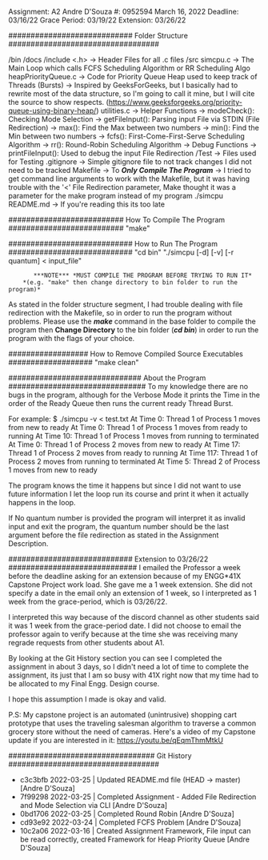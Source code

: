 Assignment: A2
Andre D'Souza
#: 0952594
March 16, 2022
Deadline: 03/16/22
Grace Period: 03/19/22
Extension: 03/26/22

############################ Folder Structure ##################################

/bin
  <Executables>
/docs
/include
  <.h>
    -> Header Files for all .c files
/src
  simcpu.c
    -> The Main Loop which calls FCFS Scheduling Algorithm or RR Scheduling Algo
  heapPriorityQueue.c
    -> Code for Priority Queue Heap used to keep track of Threads (Bursts)
      -> Inspired by GeeksForGeeks, but I basically had to rewrite most of the
         data structure, so I'm going to call it mine, but I will cite the source
         to show respects.
         (https://www.geeksforgeeks.org/priority-queue-using-binary-heap/)
  utilities.c
    -> Helper Functions
      -> modeCheck(): Checking Mode Selection
      -> getFileInput(): Parsing input File via STDIN (File Redirection)
      -> max(): Find the Max between two numbers
      -> min(): Find the Min between two numbers
      -> fcfs(): First-Come-First-Serve Scheduling Algorithm
      -> rr(): Round-Robin Scheduling Algorithm
    -> Debug Functions
      -> printFileInput(): Used to debug the input File Redirection
/Test
  -> Files used for Testing
.gitignore
  -> Simple gitignore file to not track changes I did not need to be tracked
Makefile
  -> To ***Only Compile The Program***
  -> I tried to get command line arguments to work with the Makefile, but it was
     having trouble with the '<' File Redirection parameter, Make thought it was
     a parameter for the make program instead of my program ./simcpu
README.md
  -> If you're reading this its too late

########################## How To Compile The Program ##########################
"make"

############################ How to Run The Program ############################
"cd bin"
"./simcpu [-d] [-v] [-r quantum] < input_file"

           ***NOTE*** *MUST COMPILE THE PROGRAM BEFORE TRYING TO RUN IT*
        *(e.g. "make" then change directory to bin folder to run the program)*

As stated in the folder structure segment, I had trouble dealing with file
redirection with the Makefile, so in order to run the program without problems.
Please use the ***make*** command in the base folder to compile the program
then **Change Directory** to the bin folder (***cd bin***) in order to run the
program with the flags of your choice.

################## How to Remove Compiled Source Executables ###################
"make clean"

############################## About the Program ###############################
To my knowledge there are no bugs in the program, although for the Verbose Mode
it prints the Time in the order of the Ready Queue then runs the current ready
Thread Burst.

For example:
$ ./simcpu -v < test.txt
At Time 0: Thread 1 of Process 1 moves from new to ready
At Time 0: Thread 1 of Process 1 moves from ready to running
At Time 10: Thread 1 of Process 1 moves from running to terminated
At Time 0: Thread 1 of Process 2 moves from new to ready
At Time 17: Thread 1 of Process 2 moves from ready to running
At Time 117: Thread 1 of Process 2 moves from running to terminated
At Time 5: Thread 2 of Process 1 moves from new to ready

The program knows the time it happens but since I did not want to use future
information I let the loop run its course and print it when it actually happens
in the loop.

If No quantum number is provided the program will interpret it as invalid input
and exit the program, the quantum number should be the last argument before
the file redirection as stated in the Assignment Description.

############################ Extension to 03/26/22 #############################
I emailed the Professor a week before the deadline asking for an extension
because of my ENGG*41X Capstone Project work load. She gave me a 1 week extension.
She did not specify a date in the email only an extension of 1 week, so I
interpreted as 1 week from the grace-period, which is 03/26/22.

I interpreted this way because of the discord channel as other students said it
was 1 week from the grace-period date. I did not choose to email the professor
again to verify because at the time she was receiving many regrade requests from
other students about A1.

By looking at the Git History section you can see I completed the assignment in
about 3 days, so I didn't need a lot of time to complete the assignment, its just
that I am so busy with 41X right now that my time had to be allocated to my Final
Engg. Design course.

I hope this assumption I made is okay and valid.

P.S:
My capstone project is an automated (unintrusive) shopping cart prototype that
uses the traveling salesman algorithm to traverse a common grocery store without
the need of cameras.
Here's a video of my Capstone update if you are interested in it:
https://youtu.be/qEqmThmMtkU

################################# Git History ##################################
* c3c3bfb 2022-03-25 | Updated README.md file (HEAD -> master) [Andre D'Souza]
* 7f99298 2022-03-25 | Completed Assignment - Added File Redirection and Mode Selection via CLI [Andre D'Souza]
* 0bd1706 2022-03-25 | Completed Round Robin [Andre D'Souza]
* cd93e92 2022-03-24 | Completed FCFS Problem [Andre D'Souza]
* 10c2a06 2022-03-16 | Created Assignment Framework, File input can be read correctly, created Framework for Heap Priority Queue [Andre D'Souza]
